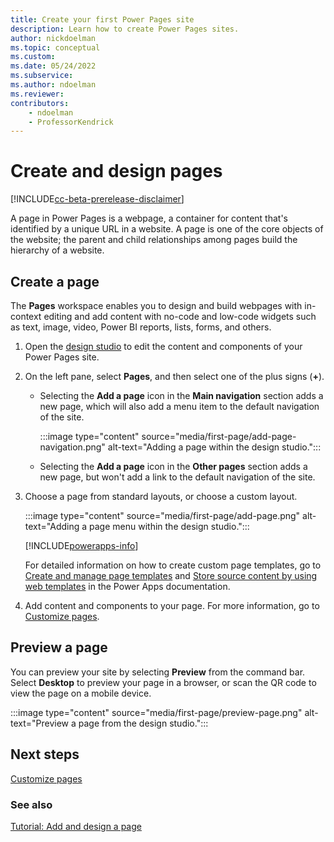 ```yaml
---
title: Create your first Power Pages site
description: Learn how to create Power Pages sites.
author: nickdoelman
ms.topic: conceptual
ms.custom: 
ms.date: 05/24/2022
ms.subservice:
ms.author: ndoelman 
ms.reviewer: 
contributors:
    - ndoelman
    - ProfessorKendrick
---
```


# Create and design pages

[!INCLUDE[cc-beta-prerelease-disclaimer](../includes/cc-beta-prerelease-disclaimer.md)]

A page in Power Pages is a webpage, a container for content that's identified by a unique URL in a website. A page is one of the core objects of the website; the parent and child relationships among pages build the hierarchy of a website.

## Create a page

The **Pages** workspace enables you to design and build webpages with in-context editing and add content with no-code and low-code widgets such as text, image, video, Power BI reports, lists, forms, and others.

1. Open the [design studio](use-design-studio.md) to edit the content and components of your Power Pages site.

1. On the left pane, select **Pages**, and then select one of the plus signs (**+**).

    - Selecting the **Add a page** icon in the **Main navigation** section adds a new page, which will also add a menu item to the default navigation of the site.

        :::image type="content" source="media/first-page/add-page-navigation.png" alt-text="Adding a page within the design studio.":::

    - Selecting the **Add a page** icon in the **Other pages** section adds a new page, but won't add a link to the default navigation of the site.

1. Choose a page from standard layouts, or choose a custom layout.

    :::image type="content" source="media/first-page/add-page.png" alt-text="Adding a page menu within the design studio.":::

    [!INCLUDE[powerapps-info](../includes/cc-powerapps-info.md)]

    For detailed information on how to create custom page templates, go to [Create and manage page templates](/power-apps/maker/portals/configure/page-templates) and [Store source content by using web templates](/power-apps/maker/portals/liquid/store-content-web-templates) in the Power Apps documentation.

1. Add content and components to your page. For more information, go to [Customize pages](customize-pages.md).

## Preview a page

You can preview your site by selecting **Preview** from the command bar. Select **Desktop** to preview your page in a browser, or scan the QR code to view the page on a mobile device.

:::image type="content" source="media/first-page/preview-page.png" alt-text="Preview a page from the design studio.":::

## Next steps

[Customize pages](customize-pages.md)

### See also

[Tutorial: Add and design a page](tutorial-add-webpage.md)